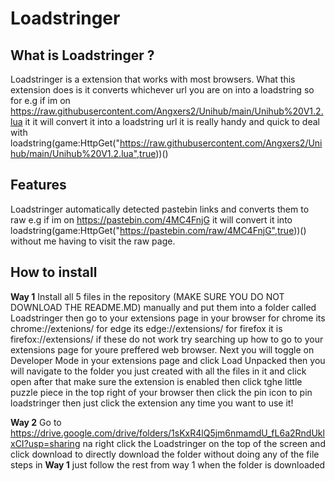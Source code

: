 # Loadstringer

## What is Loadstringer ?
Loadstringer is a extension that works with most browsers. What this extension does is it converts whichever url you are on into a loadstring so for e.g if im on https://raw.githubusercontent.com/Angxers2/Unihub/main/Unihub%20V1.2.lua it it will convert it into a loadstring url it is really handy and quick to deal with loadstring(game:HttpGet("https://raw.githubusercontent.com/Angxers2/Unihub/main/Unihub%20V1.2.lua",true))()

## Features
Loadstringer automatically detected pastebin links and converts them to raw e.g if im on https://pastebin.com/4MC4FnjG it will convert it into loadstring(game:HttpGet("https://pastebin.com/raw/4MC4FnjG",true))() without me having to visit the raw page.

## How to install 
**Way 1** Install all 5 files in the repository (MAKE SURE YOU DO NOT DOWNLOAD THE README.MD) manually and put them into a folder called Loadstringer then go to your extensions page in your browser for chrome its chrome://extenions/ for edge its edge://extensions/ for firefox it is firefox://extensions/ if these do not work try searching up how to go to your extensions page for youre preffered web browser. Next you will toggle on Developer Mode in your extensions page and click Load Unpacked then you will navigate to the folder you just created with all the files in it and click open after that make sure the extension is enabled then click tghe little puzzle piece in the top right of your browser then click the pin icon to pin loadstringer then just click the extension any time you want to use it!

**Way 2** Go to https://drive.google.com/drive/folders/1sKxR4lQ5jm6nmamdU_fL6a2RndUklxCI?usp=sharing na right click the Loadstringer on the top of the screen and click download to directly download the folder without doing any of the file steps in **Way 1** just follow the rest from way 1 when the folder is downloaded
